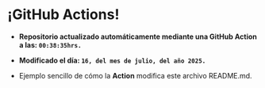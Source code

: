 # ¡GitHub Actions!
* **Repositorio actualizado automáticamente mediante una GitHub Action a las: `00:38:35hrs.`**
* **Modificado el día: `16, del mes de julio, del año 2025.`**

* Ejemplo sencillo de cómo la **Action** modifica este archivo README.md.
